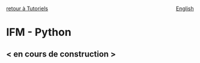 <a href="../../tutoriels#ifm2025" target="_self" style="float: left;"> retour à Tutoriels </a>
<a href="https://cffdrs.github.io/website_en/tutorials/Hourly_FWI_R" target="_self" style="float: right;"> English </a>
<br>

# IFM - Python

## < en cours de construction \>
